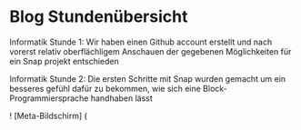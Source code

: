 # Blog Stundenübersicht

Informatik Stunde 1: Wir haben einen Github account erstellt und nach vorerst relativ oberflächligem Anschauen der gegebenen Möglichkeiten für ein Snap projekt entschieden

Informatik Stunde 2: Die ersten Schritte mit Snap wurden gemacht um ein besseres gefühl dafür zu bekommen, wie sich eine Block-Programmiersprache handhaben lässt

! [Meta-Bildschirm] (
